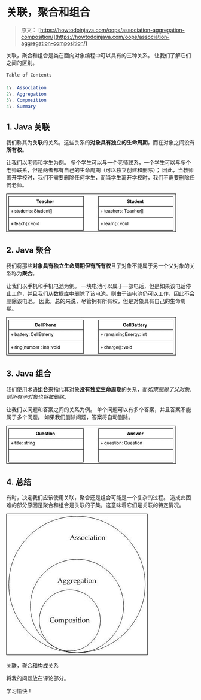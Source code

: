 # 关联，聚合和组合

> 原文： [https://howtodoinjava.com/oops/association-aggregation-composition/](https://howtodoinjava.com/oops/association-aggregation-composition/)

关联，聚合和组合是类在面向对象编程中可以具有的三种关系。 让我们了解它们之间的区别。

```java
Table of Contents

1\. Association
2\. Aggregation
3\. Composition
4\. Summary
```

## 1\. Java 关联

我们称其为**关联**的关系，这些关系的**对象具有独立的生命周期**，而在对象之间没有**所有权**。

让我们以老师和学生为例。 多个学生可以与一个老师联系，一个学生可以与多个老师联系，但是两者都有自己的生命周期（可以独立创建和删除）； 因此，当教师离开学校时，我们不需要删除任何学生，而当学生离开学校时，我们不需要删除任何老师。

![association](img/9c05c42a0f27b0e9c8c31d532330c5b2.png)

## 2\. Java 聚合

我们将那些**对象具有独立生命周期但有所有权**且子对象不能属于另一个父对象的关系称为**聚合**。

让我们以手机和手机电池为例。 一块电池可以属于一部电话，但是如果该电话停止工作，并且我们从数据库中删除了该电池，则由于该电池仍可以工作，因此不会删除该电池。 因此，总的来说，尽管拥有所有权，但是对象具有自己的生命周期。

![aggregation](img/df51193b73e268b86b2602b6d429852f.png)

## 3\. Java 组合

我们使用术语**组合**来指代其对象**没有独立生命周期**的关系，而*如果删除了父对象，则所有子对象也将被删除*。

让我们以问题和答案之间的关系为例。 单个问题可以有多个答案，并且答案不能属于多个问题。 如果我们删除问题，答案将自动删除。

![composition](img/e514dfb77635c204cca120a6a908d98e.png)

## 4\. 总结

有时，决定我们应该使用关联，聚合还是组合可能是一个复杂的过程。 造成此困难的部分原因是聚合和组合是关联的子集，这意味着它们是关联的特定情况。

![Association, Aggregation and Composition Relationship](img/79a945e06b8f144663ec1174dbef6c7e.png)

关联，聚合和构成关系

将我的问题放在评论部分。

学习愉快！